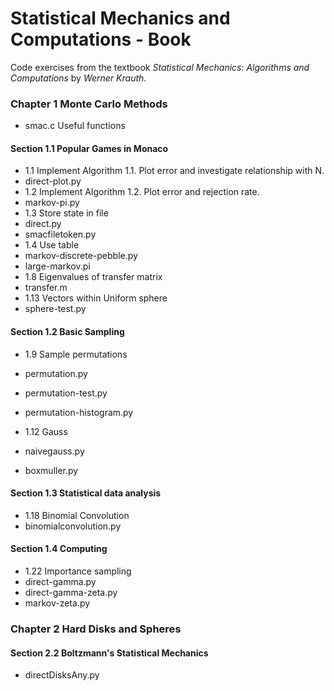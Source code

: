 # Statistical Mechanics and Computations - Book

Code exercises from the textbook
*Statistical Mechanics: Algorithms and Computations* by *Werner Krauth*.

### Chapter 1 Monte Carlo Methods

 * smac.c   Useful functions

#### Section 1.1 Popular Games in Monaco
* 1.1 Implement Algorithm 1.1. Plot error and investigate relationship with N.
 * direct-plot.py
* 1.2 Implement Algorithm 1.2. Plot error and rejection rate.
 * markov-pi.py
* 1.3 Store state in file
 * direct.py
 * smacfiletoken.py
* 1.4 Use table
 * markov-discrete-pebble.py
 * large-markov.pi
* 1.8 Eigenvalues of transfer matrix
 * transfer.m
* 1.13 Vectors within Uniform sphere
 * sphere-test.py

#### Section 1.2 Basic Sampling
* 1.9 Sample permutations
 * permutation.py
 * permutation-test.py
 * permutation-histogram.py

* 1.12 Gauss
 * naivegauss.py
 * boxmuller.py

#### Section 1.3 Statistical data analysis
* 1.18 Binomial Convolution
 * binomialconvolution.py

#### Section 1.4 Computing
 * 1.22 Importance sampling
  * direct-gamma.py
  * direct-gamma-zeta.py
  * markov-zeta.py

### Chapter 2 Hard Disks and Spheres

#### Section 2.2 Boltzmann's Statistical Mechanics
 * directDisksAny.py




